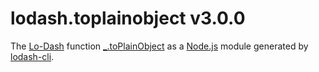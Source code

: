 # lodash.toplainobject v3.0.0

The [Lo-Dash](https://lodash.com/) function [_.toPlainObject](http://lodash.com/docs#toPlainObject) as a [Node.js](http://nodejs.org/) module generated by [lodash-cli](https://www.npmjs.com/package/lodash-cli).
